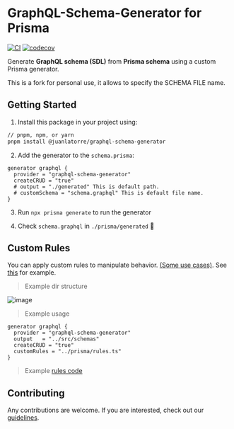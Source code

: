 # GraphQL-Schema-Generator for Prisma

[![CI](https://github.com/prisma-korea/graphql-schema-generator/actions/workflows/ci.yml/badge.svg)](https://github.com/prisma-korea/graphql-schema-generator/actions/workflows/ci.yml)
[![codecov](https://codecov.io/gh/prisma-korea/graphql-schema-generator/branch/master/graph/badge.svg?token=H4VN0S3ES9)](https://codecov.io/gh/prisma-korea/graphql-schema-generator)

Generate **GraphQL schema (SDL)** from **Prisma schema** using a custom Prisma generator.

This is a fork for personal use, it allows to specify the SCHEMA FILE name.

## Getting Started

1. Install this package in your project using:

```sh
// pnpm, npm, or yarn
pnpm install @juanlatorre/graphql-schema-generator
```

2. Add the generator to the `schema.prisma`:

```prisma
generator graphql {
  provider = "graphql-schema-generator"
  createCRUD = "true"
  # output = "./generated" This is default path.
  # customSchema = "schema.graphql" This is default file name.
}
```

3. Run `npx prisma generate` to run the generator

4. Check `schema.graphql` in `./prisma/generated` 🎉

## Custom Rules

You can apply custom rules to manipulate behavior. [(Some use cases)](https://github.com/prisma-korea/graphql-schema-generator/issues/34). See [this](https://github.com/prisma-korea/graphql-schema-generator/tree/master/prisma) for example.

> Example dir structure

![image](https://user-images.githubusercontent.com/27461460/149453371-3991e868-ba43-4cf4-9d2a-c03e66c6eb75.png)

> Example usage

```
generator graphql {
  provider = "graphql-schema-generator"
  output   = "../src/schemas"
  createCRUD = "true"
  customRules = "../prisma/rules.ts"
}
```

> Example [rules code](https://github.com/prisma-korea/graphql-schema-generator/issues/15#issuecomment-1012775364)

## Contributing

Any contributions are welcome. If you are interested, check out our [guidelines](https://github.com/prisma-korea/graphql-schema-generator/blob/master/CONTRIBUTING.md).
